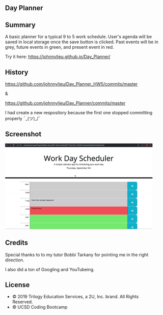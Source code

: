 ## Day Planner

## Summary

A basic planner for a typical 9 to 5 work schedule. User's agenda will be saved in local storage once the save button is clicked. Past events will be in grey, future events in green, and present event in red.

Try it here: https://johnnylieu.github.io/Day_Planner/

## History

https://github.com/johnnylieu/Day_Planner_HW5/commits/master

&

https://github.com/johnnylieu/Day_Planner/commits/master

I had create a new respository because the first one stopped committing properly
¯\_(ツ)_/¯

## Screenshot

![Day Planner](05-third-party-apis-homework-demo.gif)

## Credits
Special thanks to to my tutor Bobbi Tarkany for pointing me in the right direction.

I also did a ton of Googling and YouTubeing.

## License
 
* © 2019 Trilogy Education Services, a 2U, Inc. brand. All Rights Reserved.
* © UCSD Coding Bootcamp
